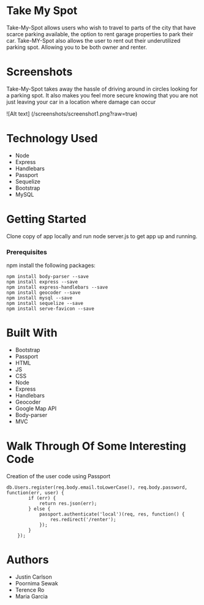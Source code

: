 # Take My Spot

Take-My-Spot allows users who wish to travel to parts of the city that have scarce parking available, the option to rent garage properties to park their car. 
Take-MY-Spot also allows the user to rent out their underutilized parking spot. Allowing you to be both owner and renter.

# Screenshots

  Take-My-Spot takes away the hassle of driving around in circles looking for a parking spot. It also makes you feel more secure knowing that you are not just leaving your car in a location where damage can occur
  
![Alt text] (/screenshots/screenshot1.png?raw=true)

# Technology Used
* Node
* Express
* Handlebars
* Passport
* Sequelize
* Bootstrap
* MySQL

# Getting Started

Clone copy of app locally and run node server.js to get app up and running.

### Prerequisites

npm install the following packages:
```
npm install body-parser --save
npm install express --save
npm install express-handlebars --save
npm install geocoder --save
npm install mysql --save
npm install sequelize --save
npm install serve-favicon --save
```
# Built With
* Bootstrap
* Passport
* HTML
* JS
* CSS
* Node
* Express
* Handlebars
* Geocoder
* Google Map API
* Body-parser
* MVC

# Walk Through Of Some Interesting Code

Creation of the user code using Passport
```
db.Users.register(req.body.email.toLowerCase(), req.body.password, function(err, user) {
        if (err) {
            return res.json(err);
        } else {
            passport.authenticate('local')(req, res, function() {
                res.redirect('/renter');
            });
        }
    });
```


# Authors
* Justin Carlson
* Poornima Sewak
* Terence Ro
* Maria Garcia
